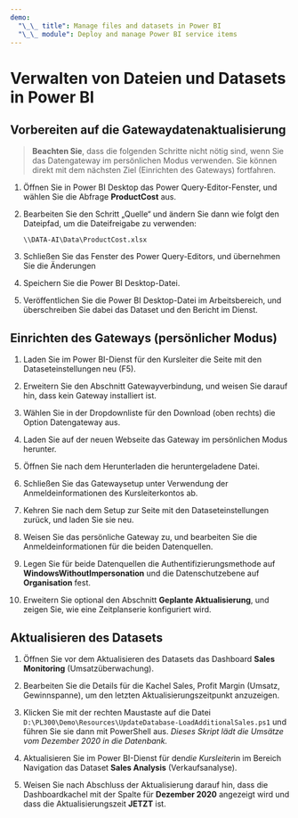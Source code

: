 ```yaml
---
demo:
  "\_\_ title": Manage files and datasets in Power BI
  "\_\_ module": Deploy and manage Power BI service items
---
```

# Verwalten von Dateien und Datasets in Power BI

## Vorbereiten auf die Gatewaydatenaktualisierung

> **Beachten Sie**, dass die folgenden Schritte nicht nötig sind, wenn Sie das Datengateway im persönlichen Modus verwenden. Sie können direkt mit dem nächsten Ziel (Einrichten des Gateways) fortfahren.

1. Öffnen Sie in Power BI Desktop das Power Query-Editor-Fenster, und wählen Sie die Abfrage **ProductCost** aus.

1. Bearbeiten Sie den Schritt „Quelle“ und ändern Sie dann wie folgt den Dateipfad, um die Dateifreigabe zu verwenden:

    `\\DATA-AI\Data\ProductCost.xlsx`

1. Schließen Sie das Fenster des Power Query-Editors, und übernehmen Sie die Änderungen

1. Speichern Sie die Power BI Desktop-Datei.

1. Veröffentlichen Sie die Power BI Desktop-Datei im Arbeitsbereich, und überschreiben Sie dabei das Dataset und den Bericht im Dienst.

## Einrichten des Gateways (persönlicher Modus)

1. Laden Sie im Power BI-Dienst für den Kursleiter die Seite mit den Dataseteinstellungen neu (F5).

1. Erweitern Sie den Abschnitt Gatewayverbindung, und weisen Sie darauf hin, dass kein Gateway installiert ist.

1. Wählen Sie in der Dropdownliste für den Download (oben rechts) die Option Datengateway aus.

1. Laden Sie auf der neuen Webseite das Gateway im persönlichen Modus herunter.

1. Öffnen Sie nach dem Herunterladen die heruntergeladene Datei.

1. Schließen Sie das Gatewaysetup unter Verwendung der Anmeldeinformationen des Kursleiterkontos ab.

1. Kehren Sie nach dem Setup zur Seite mit den Dataseteinstellungen zurück, und laden Sie sie neu.

1. Weisen Sie das persönliche Gateway zu, und bearbeiten Sie die Anmeldeinformationen für die beiden Datenquellen.

1. Legen Sie für beide Datenquellen die Authentifizierungsmethode auf **WindowsWithoutImpersonation** und die Datenschutzebene auf **Organisation** fest.

1. Erweitern Sie optional den Abschnitt **Geplante Aktualisierung**, und zeigen Sie, wie eine Zeitplanserie konfiguriert wird.

## Aktualisieren des Datasets

1. Öffnen Sie vor dem Aktualisieren des Datasets das Dashboard **Sales Monitoring** (Umsatzüberwachung).

1. Bearbeiten Sie die Details für die Kachel Sales, Profit Margin (Umsatz, Gewinnspanne), um den letzten Aktualisierungszeitpunkt anzuzeigen.

1. Klicken Sie mit der rechten Maustaste auf die Datei `D:\PL300\Demo\Resources\UpdateDatabase-LoadAdditionalSales.ps1` und führen Sie sie dann mit PowerShell aus. *Dieses Skript lädt die Umsätze vom Dezember 2020 in die Datenbank.*

1. Aktualisieren Sie im Power BI-Dienst für den*die Kursleiter*in im Bereich Navigation das Dataset **Sales Analysis** (Verkaufsanalyse).

1. Weisen Sie nach Abschluss der Aktualisierung darauf hin, dass die Dashboardkachel mit der Spalte für **Dezember 2020** angezeigt wird und dass die Aktualisierungszeit **JETZT** ist.
